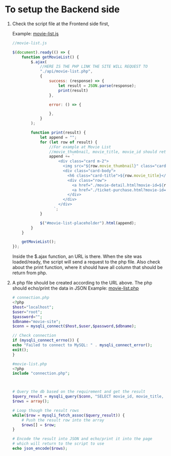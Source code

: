 # To setup the Backend side

1. Check the script file at the Frontend side first,

    Example: [movie-list.js](https://github.com/rayy1218/fyp-project/blob/main/src/script/movie-list.js)

    ```javascript
    //movie-list.js
    
    $(document).ready(() => {
        function getMovieList() {
            $.ajax(
                //HERE IS THE PHP LINK THE SITE WILL REQUEST TO
                "./api/movie-list.php",
                {
                    success: (response) => {
                        let result = JSON.parse(response);
                        print(result)
                    },
    
                    error: () => {
    
                    },
                }
            );
    
            function print(result) {
                let append = "";
                for (let row of result) {
                    //For example at Movie List
                    //movie_thumbnail, movie_title, movie_id should return to the script from php
                    append += `
                        <div class="card m-2">
                          <img src="${row.movie_thumbnail}" class="card-img-top" alt="movie-thumbnail"/>
                          <div class="card-body">
                            <h6 class="card-title">${row.movie_title}</h6>
                            <div class="row">
                              <a href="./movie-detail.html?movie-id=${row.movie_id}" class="btn btn-outline-primary col">Detail</a>
                              <a href="./ticket-purchase.html?movie-id=${row.movie_id}" class="btn btn-outline-secondary col">Book</a>
                            </div>
                          </div>
                        </div>
                      `;
                }
    
                $("#movie-list-placeholder").html(append);
            }
        }
    
        getMovieList();
    });
    ```
    Inside the $.ajax function, an URL is there. When the site was loaded/ready, the script will send a request to the php file.
    Also check about the print function, where it should have all column that should be return from php.


2. A php file should be created according to the URL above. The php should echo/print the data in JSON 
   Example: [movie-list.php](https://github.com/rayy1218/fyp-project/blob/main/src/api/movie-list.php)
    
    ```php
    # connection.php
    <?php
    $host="localhost";
    $user="root";
    $password="";
    $dbname="movie-site";
    $conn = mysqli_connect($host,$user,$password,$dbname);
    
    // Check connection
    if (mysqli_connect_errno()) {
    echo "Failed to connect to MySQL: " . mysqli_connect_error();
    exit();
    }
    ```
    ```php
    #movie-list.php
    <?php
    include "connection.php";
    
    
    
    # Query the db based on the requirement and get the result
    $query_result = mysqli_query($conn, "SELECT movie_id, movie_title, movie_thumbnail FROM movie");
    $rows = array();
   
    # Loop though the result rows
    while($row = mysqli_fetch_assoc($query_result)) {
        # Push the result row into the array
        $rows[] = $row;
    }
    
    # Encode the result into JSON and echo/print it into the page
    # which will return to the script to use
    echo json_encode($rows);
    ```
   

